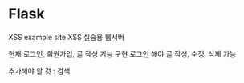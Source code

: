 # Flask
XSS example site
XSS 실습용 웹서버

현재 로그인, 회원가입, 글 작성 기능 구현
로그인 해야 글 작성, 수정, 삭제 가능

추가해야 할 것 : 검색
